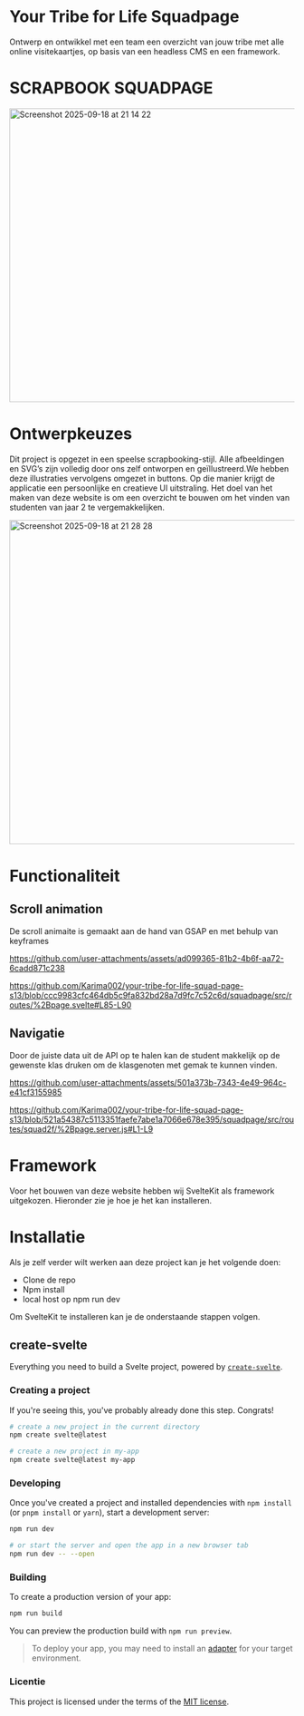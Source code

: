# Your Tribe for Life Squadpage

Ontwerp en ontwikkel met een team een overzicht van jouw tribe met alle online visitekaartjes, op basis van een headless CMS en een framework.

# SCRAPBOOK SQUADPAGE 
<img width="561" height="518" alt="Screenshot 2025-09-18 at 21 14 22" src="https://github.com/user-attachments/assets/e06d5f7a-7e3f-47d8-8d1e-34d5e8248d0f" />


# Ontwerpkeuzes
Dit project is opgezet in een speelse scrapbooking-stijl. Alle afbeeldingen en SVG’s zijn volledig door ons zelf ontworpen en geïllustreerd.We hebben deze illustraties vervolgens omgezet in buttons. Op die manier krijgt de applicatie een persoonlijke en creatieve UI uitstraling. Het doel van het maken van deze website is om een overzicht te bouwen om het vinden van studenten van jaar 2 te vergemakkelijken.

<img width="707" height="572" alt="Screenshot 2025-09-18 at 21 28 28" src="https://github.com/user-attachments/assets/61b63267-6dd0-41c2-98a1-d0ed14d8a32a" />


# Functionaliteit


## Scroll animation 

De scroll animaite is gemaakt aan de hand van GSAP en met behulp van keyframes

https://github.com/user-attachments/assets/ad099365-81b2-4b6f-aa72-6cadd871c238

https://github.com/Karima002/your-tribe-for-life-squad-page-s13/blob/ccc9983cfc464db5c9fa832bd28a7d9fc7c52c6d/squadpage/src/routes/%2Bpage.svelte#L85-L90

## Navigatie 

Door de juiste data uit de API op te halen kan de student makkelijk op de gewenste klas druken om de klasgenoten met gemak te kunnen vinden.


https://github.com/user-attachments/assets/501a373b-7343-4e49-964c-e41cf3155985

https://github.com/Karima002/your-tribe-for-life-squad-page-s13/blob/521a54387c5113351faefe7abe1a7066e678e395/squadpage/src/routes/squad2f/%2Bpage.server.js#L1-L9

# Framework

Voor het bouwen van deze website hebben wij SvelteKit als framework uitgekozen. Hieronder zie je hoe je het kan installeren.

# Installatie

 Als je zelf verder wilt werken aan deze project kan je het volgende doen:

- Clone de repo
- Npm install
- local host op npm run dev

Om SvelteKit te installeren kan je de onderstaande stappen volgen.

## create-svelte

Everything you need to build a Svelte project, powered by [`create-svelte`](https://github.com/sveltejs/kit/tree/main/packages/create-svelte).

### Creating a project

If you're seeing this, you've probably already done this step. Congrats!

```bash
# create a new project in the current directory
npm create svelte@latest

# create a new project in my-app
npm create svelte@latest my-app
```

### Developing

Once you've created a project and installed dependencies with `npm install` (or `pnpm install` or `yarn`), start a development server:

```bash
npm run dev

# or start the server and open the app in a new browser tab
npm run dev -- --open
```

### Building

To create a production version of your app:

```bash
npm run build
```

You can preview the production build with `npm run preview`.

> To deploy your app, you may need to install an [adapter](https://kit.svelte.dev/docs/adapters) for your target environment.

### Licentie

This project is licensed under the terms of the [MIT license](./LICENSE).
